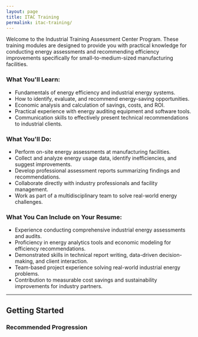 ```yaml
---
layout: page
title: ITAC Training
permalink: itac-training/
---
```


Welcome to the Industrial Training Assessment Center Program. These training modules are designed to provide you with practical knowledge for conducting energy assessments and recommending efficiency improvements specifically for small-to-medium-sized manufacturing facilities.

### What You'll Learn:
- Fundamentals of energy efficiency and industrial energy systems.
- How to identify, evaluate, and recommend energy-saving opportunities.
- Economic analysis and calculation of savings, costs, and ROI.
- Practical experience with energy auditing equipment and software tools.
- Communication skills to effectively present technical recommendations to industrial clients.

### What You'll Do:
- Perform on-site energy assessments at manufacturing facilities.
- Collect and analyze energy usage data, identify inefficiencies, and suggest improvements.
- Develop professional assessment reports summarizing findings and recommendations.
- Collaborate directly with industry professionals and facility management.
- Work as part of a multidisciplinary team to solve real-world energy challenges.

### What You Can Include on Your Resume:
- Experience conducting comprehensive industrial energy assessments and audits.
- Proficiency in energy analytics tools and economic modeling for efficiency recommendations.
- Demonstrated skills in technical report writing, data-driven decision-making, and client interaction.
- Team-based project experience solving real-world industrial energy problems.
- Contribution to measurable cost savings and sustainability improvements for industry partners.

---

## Getting Started

### Recommended Progression
